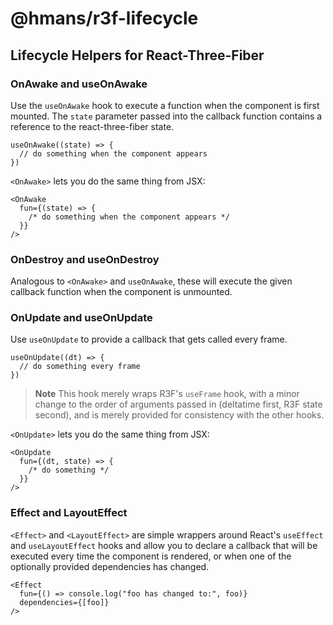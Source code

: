 # @hmans/r3f-lifecycle

## Lifecycle Helpers for React-Three-Fiber

### OnAwake and useOnAwake

Use the `useOnAwake` hook to execute a function when the component is first mounted. The `state` parameter passed into the callback function contains a reference to the react-three-fiber state.

```tsx
useOnAwake((state) => {
  // do something when the component appears
})
```

`<OnAwake>` lets you do the same thing from JSX:

```tsx
<OnAwake
  fun={(state) => {
    /* do something when the component appears */
  }}
/>
```

### OnDestroy and useOnDestroy

Analogous to `<OnAwake>` and `useOnAwake`, these will execute the given callback function when the component is unmounted.

### OnUpdate and useOnUpdate

Use `useOnUpdate` to provide a callback that gets called every frame.

```tsx
useOnUpdate((dt) => {
  // do something every frame
})
```

> **Note**
> This hook merely wraps R3F's `useFrame` hook, with a minor change to the order of arguments passed in (deltatime first, R3F state second), and is merely provided for consistency with the other hooks.

`<OnUpdate>` lets you do the same thing from JSX:

```tsx
<OnUpdate
  fun={(dt, state) => {
    /* do something */
  }}
/>
```

### Effect and LayoutEffect

`<Effect>` and `<LayoutEffect>` are simple wrappers around React's `useEffect` and `useLayoutEffect` hooks and allow you to declare a callback that will be executed every time the component is rendered, or when one of the optionally provided dependencies has changed.

```tsx
<Effect
  fun={() => console.log("foo has changed to:", foo)}
  dependencies={[foo]}
/>
```
